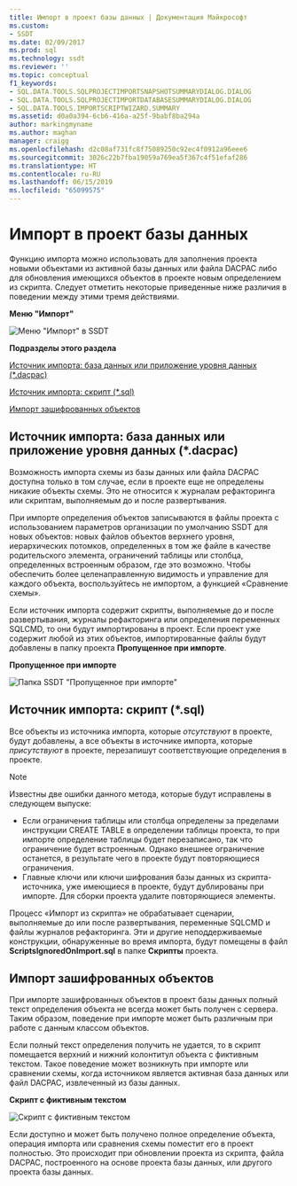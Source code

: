```yaml
---
title: Импорт в проект базы данных | Документация Майкрософт
ms.custom:
- SSDT
ms.date: 02/09/2017
ms.prod: sql
ms.technology: ssdt
ms.reviewer: ''
ms.topic: conceptual
f1_keywords:
- SQL.DATA.TOOLS.SQLPROJECTIMPORTSNAPSHOTSUMMARYDIALOG.DIALOG
- SQL.DATA.TOOLS.SQLPROJECTIMPORTDATABASESUMMARYDIALOG.DIALOG
- SQL.DATA.TOOLS.IMPORTSCRIPTWIZARD.SUMMARY
ms.assetid: d0a0a394-6cb6-416a-a25f-9babf8ba294a
author: markingmyname
ms.author: maghan
manager: craigg
ms.openlocfilehash: d2c08af731fc8f75089250c92ec4f0912a96eee6
ms.sourcegitcommit: 3026c22b7fba19059a769ea5f367c4f51efaf286
ms.translationtype: HT
ms.contentlocale: ru-RU
ms.lasthandoff: 06/15/2019
ms.locfileid: "65099575"
---
```

# <a name="import-into-a-database-project"></a>Импорт в проект базы данных
Функцию импорта можно использовать для заполнения проекта новыми объектами из активной базы данных или файла DACPAC либо для обновления имеющихся объектов в проекте новым определением из скрипта. Следует отметить некоторые приведенные ниже различия в поведении между этими тремя действиями.  
  
**Меню "Импорт"**  
  
![Меню "Импорт" в SSDT](../ssdt/media/ssdt-import.gif "SSDT Import Menu")  
  
**Подразделы этого раздела**  
  
[Источник импорта: база данных или приложение уровня данных (*.dacpac)](#bkmk_import_source_db)  
  
[Источник импорта: скрипт (*.sql)](#bkmk_import_source_script)  
  
[Импорт зашифрованных объектов](#bkmk_import_encrypted)  
  
## <a name="bkmk_import_source_db"></a>Источник импорта: база данных или приложение уровня данных (*.dacpac)  
Возможность импорта схемы из базы данных или файла DACPAC доступна только в том случае, если в проекте еще не определены никакие объекты схемы. Это не относится к журналам рефакторинга или скриптам, выполняемым до и после развертывания.  
  
При импорте определения объектов записываются в файлы проекта с использованием параметров организации по умолчанию SSDT для новых объектов: новых файлов объектов верхнего уровня, иерархических потомков, определенных в том же файле в качестве родительского элемента, ограничений таблицы или столбца, определенных встроенным образом, где это возможно. Чтобы обеспечить более целенаправленную видимость и управление для каждого объекта, воспользуйтесь не импортом, а функцией «Сравнение схемы».  
  
Если источник импорта содержит скрипты, выполняемые до и после развертывания, журналы рефакторинга или определения переменных SQLCMD, то они будут импортированы в проект. Если проект уже содержит любой из этих объектов, импортированные файлы будут добавлены в папку проекта **Пропущенное при импорте**.  
  
**Пропущенное при импорте**  
  
![Папка SSDT "Пропущенное при импорте"](../ssdt/media/ssdt-ignoredonimport.gif "SSDT Ignored on Import Folder")  
  
## <a name="bkmk_import_source_script"></a>Источник импорта: скрипт (*.sql)  
Все объекты из источника импорта, которые *отсутствуют* в проекте, будут добавлены, а все объекты в источнике импорта, которые *присутствуют* в проекте, перезапишут соответствующие определения в проекте.  
  
> [!NOTE]  
> Известны две ошибки данного метода, которые будут исправлены в следующем выпуске:  
>   
> -   Если ограничения таблицы или столбца определены за пределами инструкции CREATE TABLE в определении таблицы проекта, то при импорте определение таблицы будет перезаписано, так что ограничение будет встроенным. Однако внешнее ограничение останется, в результате чего в проекте будут повторяющиеся ограничения.  
> -   Главные ключи или ключи шифрования базы данных из скрипта-источника, уже имеющиеся в проекте, будут дублированы при импорте. Для сборки проекта удалите повторяющиеся элементы.  
  
Процесс «Импорт из скрипта» не обрабатывает сценарии, выполняемые до или после развертывания, переменные SQLCMD и файлы журналов рефакторинга. Эти и другие неподдерживаемые конструкции, обнаруженные во время импорта, будут помещены в файл **ScriptsIgnoredOnImport.sql** в папке **Скрипты** проекта.  
  
 
## <a name="bkmk_import_encrypted"></a>Импорт зашифрованных объектов  
При импорте зашифрованных объектов в проект базы данных полный текст определения объекта не всегда может быть получен с сервера. Таким образом, поведение при импорте может быть различным при работе с данным классом объектов.  
  
Если полный текст определения получить не удается, то в скрипт помещается верхний и нижний колонтитул объекта с фиктивным текстом. Такое поведение может возникнуть при импорте или сравнении схемы, когда источником является активная база данных или файл DACPAC, извлеченный из базы данных.  
  
**Скрипт с фиктивным текстом**  
  
![Скрипт с фиктивным текстом](../ssdt/media/ssdt-procwithencryption.gif "Script with a Dummy Body")  
  
Если доступно и может быть получено полное определение объекта, операция импорта или сравнения схемы поместит его в проект полностью. Это происходит при обновлении проекта из скрипта, файла DACPAC, построенного на основе проекта базы данных, или другого проекта базы данных.  
  
